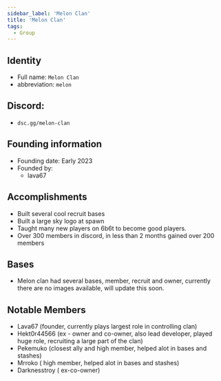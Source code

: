```yaml
---
sidebar_label: 'Melon Clan'
title: 'Melon Clan'
tags:
  - Group
---
```

## Identity
* Full name: `Melon Clan`
* abbreviation: `melon`
## Discord:
* `dsc.gg/melon-clan`
## Founding information
* Founding date: Early 2023
* Founded by: 
  * lava67
## Accomplishments
- Built several cool recruit bases
- Built a large sky logo at spawn
- Taught many new players on 6b6t to become good players.
- Over 300 members in discord, in less than 2 months gained over 200 members
## Bases
- Melon clan had several bases, member, recruit and owner, currently there are no images available, will update this soon.
## Notable Members
- Lava67 (founder, currently plays largest role in controlling clan)
- Hekt0r44566 (ex - owner and co-owner, also lead developer, played huge role, recruiting a large part of the clan)
- Pekemuko (closest ally and high member, helped alot in bases and stashes)
- Mrroko ( high member, helped alot in bases and stashes)
- Darknesstroy ( ex-co-owner)
